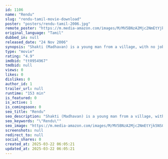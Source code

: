 ```yaml
---
id: 1106
name: "Rendu"
slug: "rendu-tamil-movie-download"
poster: "posters/rendu-tamil-2006.jpg"
remote_poster: "https://m.media-amazon.com/images/M/MV5BNzA2Mjc2NmEtYjk5NS00MmM0LWE2NWEtNjAwZWM0MGJiNDA4XkEyXkFqcGc@._V1_SX300.jpg"
original_language: "Tamil"
dubbed_in: null
released_date: "24 Nov 2006"
synopsis: "Shakti (Madhavan) is a young man from a village, with no job but much ambition and dreams. As he sees his life pass him by, stuck in a rut in his hometown, he decides that he will try his fortunes elsewhere. Chennai beckons him an..."
type: "movie"
rating: "4.9"
imdbid: "tt0954967"
tmdbid: null
views: 0
likes: 0
dislikes: 0
author_id: 1
trailer_url: null
runtime: "153 min"
is_featured: 0
is_active: 1
is_comingsoon: 0
seo_title: "Rendu"
seo_description: "Shakti (Madhavan) is a young man from a village, with no job but much ambition and dreams. As he sees his life pass him by, stuck in a rut in his hometown, he decides that he will try his fortunes elsewhere. Chennai beckons him an..."
seo_keywords: "\"Rendu\""
seo_image: "https://m.media-amazon.com/images/M/MV5BNzA2Mjc2NmEtYjk5NS00MmM0LWE2NWEtNjAwZWM0MGJiNDA4XkEyXkFqcGc@._V1_SX300.jpg"
screenshots: null
redirect_to: null
social_shares: 0
created_at: 2025-03-22 06:05:21
updated_at: 2025-03-22 06:05:21
---
```


